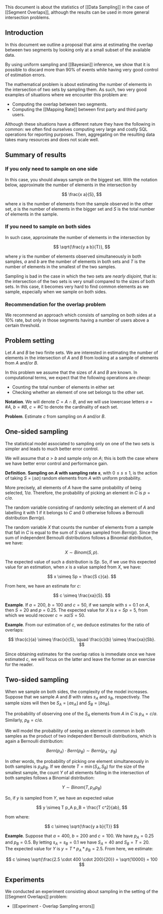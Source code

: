 This document is about the statistics of [[Data Sampling]] in the case of [[Segment Overlaps]], although the results can be used in more general intersection problems.

## Introduction

In this document we outline a proposal that aims at estimating the overlap between two segments by looking only at a small subset of the available data.

By using uniform sampling and [[Bayesian]] inference, we show that it is possible to discard more than 90% of events while having very good control of estimation errors.

The mathematical problem is about estimating the number of elements in the intersection of two sets by sampling them. As such, two very good examples of situations where we encounter this problem are:

- Computing the overlap between two segments.
- Computing the [[Mapping Rate]] between first party and third party users.

Although these situations have a different nature they have the following in common: we often find ourselves computing very large and costly SQL operations for reporting purposes. Then, aggregating on the resulting data takes many resources and does not scale well.

## Summary of results

### If you only need to sample on one side

In this case, you should always sample on the biggest set.
With the notation below, approximate the number of elements in the intersection by

$$
\frac{x  a}{S},
$$

where $x$ is the number of elements from the sample observed in the other set, $a$ is the number of elements in the bigger set and $S$ is the total number of elements in the sample. 

### If you need to sample on both sides

In such case, approximate the number of elements in the intersection by

$$
\sqrt{\frac{y  a  b}{T}},
$$

where $y$ is the number of elements observed simultaneously in both samples, $a$ and $b$ are the number of elements in both sets and $T$ is the number of elements in the smallest of the two samples.

Sampling is bad in the case in which the two sets are _nearly disjoint_, that is: the intersection of the two sets is very small compared to the sizes of both sets. In this case, it becomes very hard to find common elements as we sample, especially when we sample on both sides.

### Recommendation for the overlap problem

We recommend an approach which consists of sampling on both sides at a 10% rate, but only in those segments having a number of users above a certain threshold.

## Problem setting

Let $A$ and $B$ be two finite sets. We are interested in estimating the number of elements in the intersection of $A$ and $B$ from looking at a sample of elements from $A$ and/or $B$.

In this problem we assume that the sizes of $A$ and $B$ are known. In computational terms, we expect that the following operations are _cheap_:

- Counting the total number of elements in either set
- Checking whether an element of one set belongs to the other set.

__Notation__. We will denote $C = A \cap B$, and we will use lowercase letters $a = \#A$, $b = \#B$, $c = \#C$ to denote the cardinality of each set.

__Problem__. Estimate $c$ from sampling on $A$ and/or $B$.

## One-sided sampling

The statistical model associated to sampling only on one of the two sets is simpler and leads to much better error control.

We will assume that $a > b$ and sample only on $A$; this is both the case where we have better error control and performance gain.

__Definition__. __Sampling on $A$ with sampling rate $s$__, with $0 \leq s \leq 1$, is the action of taking $S = \lfloor sa \rfloor$ random elements from $A$ with uniform probability.

More precisely, all elements of $A$ have the same probability of being selected, $1 / a$. Therefore, the probability of picking an element in $C$ is $p = c / a$.

The random variable consisting of randomly selecting an element of $A$ and labelling it with $1$ if it belongs to $C$ and $0$ otherwise follows a Bernoulli distribution $Bern(p)$.

The random variable $X$ that counts the number of elements from a sample that fall in $C$ is equal to the sum of $S$ values sampled from $Bern(p)$.
Since the sum of independent Bernoulli distributions follows a Binomial distribution, we have:

$$
X \sim Binom(S, p).
$$

The expected value of such a distribution is $Sp$. So, if we use this expected value for an estimation, when $x$ is a value sampled from $X$, we have:

$$
x \simeq Sp = \frac{S c}{a}.
$$

From here, we have an estimate for $c$:

$$
c \simeq \frac{xa}{S}.
$$

__Example__. If $a = 200$, $b = 100$ and $c = 50$, if we sample with $s = 0.1$ on $A$, then $S = 20$ and $p = 0.25$. The expected value for $X$ is $x = S p = 5$, from which we would recover $c \simeq x a / S = 50$.

__Example__. From our estimation of $c$, we deduce estimates for the ratio of overlaps:

$$
\frac{c}{a} \simeq \frac{x}{S}, \quad
\frac{c}{b} \simeq \frac{xa}{Sb}.
$$

Since obtaining estimates for the overlap ratios is immediate once we have estimated $c$, we will focus on the latter and leave the former as an exercise for the reader.

## Two-sided sampling

When we sample on both sides, the complexity of the model increases. Suppose that we sample $A$ and $B$ with rates $s_A$ and $s_B$, respectively. The sample sizes will then be $S_A = \lfloor a s_A \rfloor$ and $S_B = \lfloor b s_B \rfloor$.

The probability of observing one of the $S_A$ elements from $A$ in $C$ is $p_A = c / a$. Similarly, $p_B = c / a$.

We will model the probability of seeing an element in common in both samples as the product of two independent Bernoulli distributions, which is again a Bernoulli distribution:

$$
Bern(p_A) \cdot Bern(p_B) \sim Bern(p_A \cdot p_B)
$$

In other words, the probability of picking one element simultaneously in both samples is $p_A  p_B$. If we denote $T = \min(S_A, S_B)$ for the size of the smallest sample, the count $Y$ of all elements falling in the intersection of both samples follows a Binomial distribution:

$$
Y \sim Binom(T, p_A p_B)
$$

So, if $y$ is sampled from $Y$, we have an expected value

$$
y \simeq T p_A p_B = \frac{T c^2}{ab},
$$

from where:

$$
c \simeq \sqrt{\frac{y a b}{T}}
$$

__Example__. Suppose that $a = 400$, $b = 200$ and $c = 100$. We have $p_A = 0.25$ and $p_B = 0.5$. By letting $s_A = s_B = 0.1$ we have $S_A = 40$ and $S_B = T = 20$. The expected value for $Y$ is $y = T * p_A * p_B = 2.5$. From here, we estimate:

$$
c \simeq \sqrt{\frac{2.5 \cdot 400 \cdot 200}{20}} = \sqrt{10000} = 100
$$

## Experiments

We conducted an experiment consisting about sampling in the setting of the [[Segment Overlaps]] problem:

- [[Experiment - Overlap Sampling errors]]

